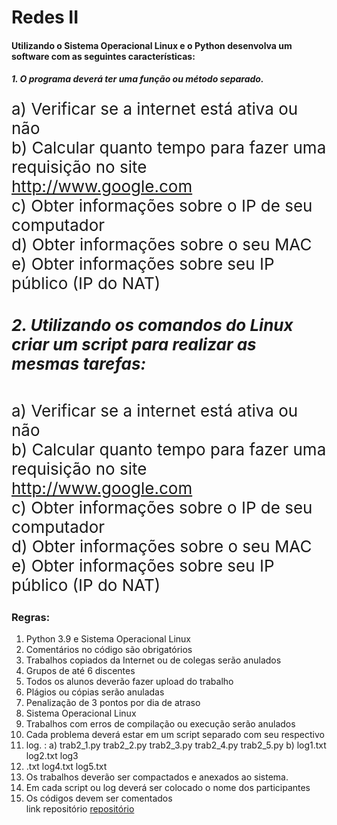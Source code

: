 # Redes II
#### Utilizando o Sistema Operacional Linux e o Python desenvolva um software com as seguintes características:

##### 1. O programa deverá ter uma função ou método separado.
<div style = "font-size: 26px;">
a) Verificar se a internet está ativa ou não <br />
b) Calcular quanto tempo para fazer uma requisição no site <a href="http://www.google.com"> http://www.google.com </a> <br />
c) Obter informações sobre o IP de seu computador <br />
d) Obter informações sobre o seu MAC <br />
e) Obter informações sobre seu IP público (IP do NAT) <br />

##### 2. Utilizando os comandos do Linux criar um script para realizar as mesmas tarefas:
a) Verificar se a internet está ativa ou não <br />
b) Calcular quanto tempo para fazer uma requisição no site <a href="http://www.google.com"> http://www.google.com </a> <br />
c) Obter informações sobre o IP de seu computador <br />
d) Obter informações sobre o seu MAC <br />
e) Obter informações sobre seu IP público (IP do NAT) <br />

</div>

### Regras:
<ol>
<li>Python 3.9 e Sistema Operacional Linux </li>
<li>Comentários no código são obrigatórios</li>
<li>Trabalhos copiados da Internet ou de colegas serão anulados</li>
<li>Grupos de até 6 discentes</li>
<li>Todos os alunos deverão fazer upload do trabalho</li>
<li>Plágios ou cópias serão anuladas</li>
<li>Penalização de 3 pontos por dia de atraso</li>
<li>Sistema Operacional Linux</li>
<li>Trabalhos com erros de compilação ou execução serão anulados</li>
<li>Cada problema deverá estar em um script separado com seu respectivo</li>
<li>log. : a) trab2_1.py trab2_2.py trab2_3.py trab2_4.py trab2_5.py b) log1.txt log2.txt log3</li>
<li>.txt log4.txt log5.txt</li>
<li>Os trabalhos deverão ser compactados e anexados ao sistema.</li>
<li>Em cada script ou log deverá ser colocado o nome dos participantes</li>
<li>Os códigos devem ser comentados</li>

<div>link repositório <a href="https://github.com/itals53fs/trabalhos-redes-II">repositório</a></div>